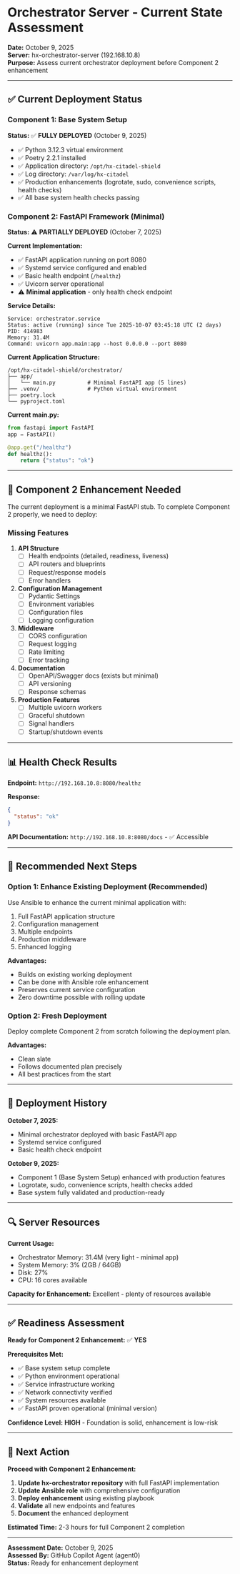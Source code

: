 # Orchestrator Server - Current State Assessment

**Date:** October 9, 2025  
**Server:** hx-orchestrator-server (192.168.10.8)  
**Purpose:** Assess current orchestrator deployment before Component 2 enhancement

---

## ✅ Current Deployment Status

### Component 1: Base System Setup
**Status:** ✅ **FULLY DEPLOYED** (October 9, 2025)

- ✅ Python 3.12.3 virtual environment
- ✅ Poetry 2.2.1 installed
- ✅ Application directory: `/opt/hx-citadel-shield`
- ✅ Log directory: `/var/log/hx-citadel`
- ✅ Production enhancements (logrotate, sudo, convenience scripts, health checks)
- ✅ All base system health checks passing

### Component 2: FastAPI Framework (Minimal)
**Status:** ⚠️ **PARTIALLY DEPLOYED** (October 7, 2025)

**Current Implementation:**
- ✅ FastAPI application running on port 8080
- ✅ Systemd service configured and enabled
- ✅ Basic health endpoint (`/healthz`)
- ✅ Uvicorn server operational
- ⚠️ **Minimal application** - only health check endpoint

**Service Details:**
```
Service: orchestrator.service
Status: active (running) since Tue 2025-10-07 03:45:18 UTC (2 days)
PID: 414983
Memory: 31.4M
Command: uvicorn app.main:app --host 0.0.0.0 --port 8080
```

**Current Application Structure:**
```
/opt/hx-citadel-shield/orchestrator/
├── app/
│   └── main.py          # Minimal FastAPI app (5 lines)
├── .venv/               # Python virtual environment
├── poetry.lock
└── pyproject.toml
```

**Current main.py:**
```python
from fastapi import FastAPI
app = FastAPI()

@app.get("/healthz")
def healthz():
    return {"status": "ok"}
```

---

## 🎯 Component 2 Enhancement Needed

The current deployment is a minimal FastAPI stub. To complete Component 2 properly, we need to deploy:

### Missing Features

1. **API Structure**
   - [ ] Health endpoints (detailed, readiness, liveness)
   - [ ] API routers and blueprints
   - [ ] Request/response models
   - [ ] Error handlers

2. **Configuration Management**
   - [ ] Pydantic Settings
   - [ ] Environment variables
   - [ ] Configuration files
   - [ ] Logging configuration

3. **Middleware**
   - [ ] CORS configuration
   - [ ] Request logging
   - [ ] Rate limiting
   - [ ] Error tracking

4. **Documentation**
   - [ ] OpenAPI/Swagger docs (exists but minimal)
   - [ ] API versioning
   - [ ] Response schemas

5. **Production Features**
   - [ ] Multiple uvicorn workers
   - [ ] Graceful shutdown
   - [ ] Signal handlers
   - [ ] Startup/shutdown events

---

## 📊 Health Check Results

**Endpoint:** `http://192.168.10.8:8080/healthz`

**Response:**
```json
{
  "status": "ok"
}
```

**API Documentation:** `http://192.168.10.8:8080/docs` - ✅ Accessible

---

## 🚀 Recommended Next Steps

### Option 1: Enhance Existing Deployment (Recommended)
Use Ansible to enhance the current minimal application with:
1. Full FastAPI application structure
2. Configuration management
3. Multiple endpoints
4. Production middleware
5. Enhanced logging

**Advantages:**
- Builds on existing working deployment
- Can be done with Ansible role enhancement
- Preserves current service configuration
- Zero downtime possible with rolling update

### Option 2: Fresh Deployment
Deploy complete Component 2 from scratch following the deployment plan.

**Advantages:**
- Clean slate
- Follows documented plan precisely
- All best practices from the start

---

## 📝 Deployment History

**October 7, 2025:**
- Minimal orchestrator deployed with basic FastAPI app
- Systemd service configured
- Basic health check endpoint

**October 9, 2025:**
- Component 1 (Base System Setup) enhanced with production features
- Logrotate, sudo, convenience scripts, health checks added
- Base system fully validated and production-ready

---

## 🔍 Server Resources

**Current Usage:**
- Orchestrator Memory: 31.4M (very light - minimal app)
- System Memory: 3% (2GB / 64GB)
- Disk: 27%
- CPU: 16 cores available

**Capacity for Enhancement:** Excellent - plenty of resources available

---

## ✅ Readiness Assessment

**Ready for Component 2 Enhancement:** ✅ **YES**

**Prerequisites Met:**
- ✅ Base system setup complete
- ✅ Python environment operational
- ✅ Service infrastructure working
- ✅ Network connectivity verified
- ✅ System resources available
- ✅ FastAPI proven operational (minimal version)

**Confidence Level:** **HIGH** - Foundation is solid, enhancement is low-risk

---

## 🎯 Next Action

**Proceed with Component 2 Enhancement:**

1. **Update hx-orchestrator repository** with full FastAPI implementation
2. **Update Ansible role** with comprehensive configuration
3. **Deploy enhancement** using existing playbook
4. **Validate** all new endpoints and features
5. **Document** the enhanced deployment

**Estimated Time:** 2-3 hours for full Component 2 completion

---

**Assessment Date:** October 9, 2025  
**Assessed By:** GitHub Copilot Agent (agent0)  
**Status:** Ready for enhancement deployment
